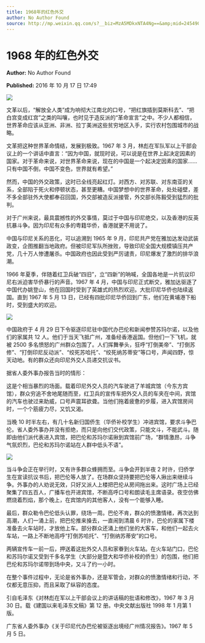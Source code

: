 ```yaml
---
title: 1968年的红色外交
author: No Author Found
source: http://mp.weixin.qq.com/s?__biz=MzA5MDkxNTA4Ng==&amp;mid=2454904366&amp;idx=1&amp;sn=69d62a80e91cd36a740d6249c242aa95&amp;chksm=87a2164fb0d59f59a1e2986527ee10240e8182532eaadaa7ca07ce623bf1d40276c38a97e343#rd
---
```


# 1968 年的红色外交

**Author:** No Author Found

**Published:** 2016 年 10 月 17 日 17:49

![](http://mmbiz.qpic.cn/mmbiz_jpg/PJWG74pLsMYDEv0d4bUJbQBpS4sWIJib8ibhEicNmA078Qwic1us7Hy3XQhlQJ9V4qP3gf7NibNZysG4yqzamUHYx3w/0?wx_fmt=jpeg)

文革以后，“解放全人类”成为响彻大江南北的口号，“把红旗插到莫斯科去”、“把白宫变成红宫”之类的叫嚷，也时见于造反派的“革命宣言”之中。不少人都相信，世界革命应该从亚洲、非洲、拉丁美洲这些贫穷地区入手，实行农村包围城市的战略。

文革把这种世界革命情结，发展到极致。1967 年 3 月，林彪在军队军以上干部会议上的一个讲话中直言：“因为中国，就现时说，可以说是在世界上起决定因素的国家。对于革命来说，对世界革命来说，现在的中国是一个起决定因素的国家……只有中国不倒，中国不变色，世界就有希望。”

然而，中国的外交政策，这时已全线亮起红灯。对西方、对苏联、对东南亚的关系，全部陷于死火和停顿状态，甚至更糟。中国梦想中的世界革命，处处碰壁，差不多全部驻外大使都奉召回国，外交部被造反派接管，外交部长陈毅受到猛烈的批判。

对于广州来说，最具震撼性的外交事情，莫过于中国与印尼绝交，以及香港的反英抗暴斗争。因为印尼有众多的粤籍华侨，香港就更不用说了。

中国与印尼关系的恶化，可以追溯到 1965 年 9 月，印尼共产党在雅加达发动武装政变，企图推翻当地政府。但被印尼军队所挫败，导致印尼全国大规模镇压共产党，几十万人惨遭屠杀。中国政府也因此受到严厉谴责，印尼爆发了激烈的排华浪潮。

1966 年夏季，伴随着红卫兵破“四旧”，立“四新”的呐喊，全国各地是一片抗议印尼右派迫害华侨暴行的声音。1967 年 4 月，中国与印尼正式断交，雅加达驱逐了中国代办姚登山，他在回国时受到了英雄式的热烈欢迎。大批印尼华侨也陆续返国。直到 1967 年 5 月 13 日，已经有四批印尼华侨回到广东，他们在黄埔港下船时，受到盛大的欢迎。

![](http://mmbiz.qpic.cn/mmbiz_jpg/PJWG74pLsMZUyQrXAqZfkibHIvCCrR4HZJQVTVR22lN5YDyDbgsDlNFKZQIPZJZQk1aC9M8icwRIdv7oxaloZL7Q/0?wx_fmt=jpeg)

中国政府于 4 月 29 日下令驱逐印尼驻中国代办巴伦和新闻参赞苏玛尔诺，以及他们的家属共 12 人。他们于当天飞抵广州，准备经香港返国。但他们一下飞机，就被 2500 多名愤怒的广州群众包围了。人们挥舞拳头，狂呼“打倒美帝”、“打倒苏修”、“打倒印尼反动派”、“绞死苏哈托”、“绞死纳苏蒂安”等口号，声闻四野，惊天动地。有的群众还向印尼外交人员递交抗议书。

据省人委外事办报告当时的情形：

这是个相当暴烈的场面。载着印尼外交人员的汽车驶进了羊城宾馆（今东方宾馆），群众穷追不舍地尾随而至，红卫兵的宣传车把外交人员的车夹在中间，宾馆的汽车也驶过来助威，口号声震耳欲聋。当他们拖着疲惫的步履，进入宾馆房间时，一个个筋疲力尽，又饥又渴。

当晚 10 时半左右，有几十名新归国侨生（华侨补校学生）冲进宾馆，要求斗争巴伦。省人委外事办并没有拒绝，而只是向他们交代政策，只能文斗，不能武斗。随即由他们派代表进入宾馆，把巴伦和苏玛尔诺揪到宾馆前广场，“群情激昂，斗争气氛炽烈，巴伦和苏玛尔诺站在人群中低头不语”。

![](http://mmbiz.qpic.cn/mmbiz_jpg/PJWG74pLsMZUyQrXAqZfkibHIvCCrR4HZrxUTppFxsCDibkrr9Uic9z1j0DRQDpAVzY7icW6iaibUxKtFbibqGXhibib5Iw/0?wx_fmt=jpeg)

当斗争会正在举行时，又有许多群众蜂拥而至。斗争会开到半夜 2 时许，归侨学生在宣读抗议书后，把巴伦等人放了。在场群众坚持要把巴伦等人揪出来继续斗争。外事办的人劝说无效，只好又派人上楼把巴伦从房间拖出来。这时广场上已经聚集了四五百人，广播车也开进宾馆，不断高呼口号和朗读毛主席语录。夜空仿佛燃烧着烈焰，那个晚上，在宾馆内的其他客人，没有一个能够入睡。

最后，群众勒令巴伦低头认罪，绕场一周。巴伦不肯，群众的愤激情绪，再次达到高潮，人们一涌上前，把巴伦推来搡去，一直闹到清晨 6 时许，巴伦的家属下楼准备去火车站时，才放他上车。部分群众还涌上他们坐的大客车，和他们一起去火车站，一路上不断地高呼“打倒苏哈托”、“打倒纳苏蒂安”的口号。

两辆宣传车一前一后，押送着这批外交人员和家眷到火车站。在火车站门口，巴伦和苏玛尔诺又受到千多名学生（大部分是暨大和华侨补校的侨生）的包围，他们把巴伦和苏玛尔诺带到场中央，又斗了约一小时。

在整个事件过程中，无论是省外事办，还是军管会，对群众的愤激情绪和行动，不仅都无意压抑，而且采取了纵容的态度。

引自毛泽东《对林彪在军以上干部会议上的讲话稿的批语和修改》，1967 年 3 月 30 日。载《建国以来毛泽东文稿》第 12 册。中央文献出版社 1998 年 1 月第 1 版。

广东省人委外事办《关于印尼代办巴伦被驱逐出境经广州情况报告》。1967 年 5 月 5 日。
